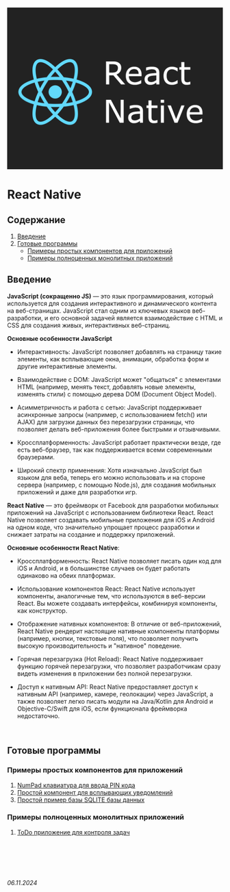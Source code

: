 ![ReactNative](../assets/ReactNative-logo.jpeg)

# **React Native**

## Содержание

1. [Введение](./README.md#введение)
2. [Готовые программы](./README.md#готовые-программы)
   - [Примеры простых компонентов для приложений](./README.md#примеры-простых-компонентов-для-приложений)
   - [Примеры полноценных монолитных приложений](./README.md#примеры-полноценных-монолитных-приложений)

## Введение

**JavaScript (сокращенно JS)** — это язык программирования, который используется для создания интерактивного и динамического контента на веб-страницах. JavaScript стал одним из ключевых языков веб-разработки, и его основной задачей является взаимодействие с HTML и CSS для создания живых, интерактивных веб-страниц.


**Основные особенности JavaScript**
- Интерактивность: JavaScript позволяет добавлять на страницу такие элементы, как всплывающие окна, анимации, обработка форм и другие интерактивные элементы.
  
- Взаимодействие с DOM: JavaScript может "общаться" с элементами HTML (например, менять текст, добавлять новые элементы, изменять стили) с помощью дерева DOM (Document Object Model).
  
- Асимметричность и работа с сетью: JavaScript поддерживает асинхронные запросы (например, с использованием fetch() или AJAX) для загрузки данных без перезагрузки страницы, что позволяет делать веб-приложения более быстрыми и отзывчивыми.
  
- Кроссплатформенность: JavaScript работает практически везде, где есть веб-браузер, так как поддерживается всеми современными браузерами.
  
- Широкий спектр применения: Хотя изначально JavaScript был языком для веба, теперь его можно использовать и на стороне сервера (например, с помощью Node.js), для создания мобильных приложений и даже для разработки игр.

**React Native** — это фреймворк от Facebook для разработки мобильных приложений на JavaScript с использованием библиотеки React. React Native позволяет создавать мобильные приложения для iOS и Android на одном коде, что значительно упрощает процесс разработки и снижает затраты на создание и поддержку приложений.

**Основные особенности React Native**:

- Кроссплатформенность: React Native позволяет писать один код для iOS и Android, и в большинстве случаев он будет работать одинаково на обеих платформах.

- Использование компонентов React: React Native использует компоненты, аналогичные тем, что используются в веб-версии React. Вы можете создавать интерфейсы, комбинируя компоненты, как конструктор.

- Отображение нативных компонентов: В отличие от веб-приложений, React Native рендерит настоящие нативные компоненты платформы (например, кнопки, текстовые поля), что позволяет получить высокую производительность и "нативное" поведение.

- Горячая перезагрузка (Hot Reload): React Native поддерживает функцию горячей перезагрузки, что позволяет разработчикам сразу видеть изменения в приложении без полной перезагрузки.

- Доступ к нативным API: React Native предоставляет доступ к нативным API (например, камере, геолокации) через JavaScript, а также позволяет легко писать модули на Java/Kotlin для Android и Objective-C/Swift для iOS, если функционала фреймворка недостаточно.

<br>

## Готовые программы

### Примеры простых компонентов для приложений

1. [NumPad клавиатура для ввода PIN кода](./keyBoard.md)
2. [Простой компонент для всплывающих уведомлений](./showAlertNotification.md)
3. [Простой пример базы SQLITE базы данных](./simpleDatabase.md)

### Примеры полноценных монолитных приложений

1. [ToDo приложение для контроля задач](./ToDoApp.md)

<br><br>
<br><br>

###### 06.11.2024